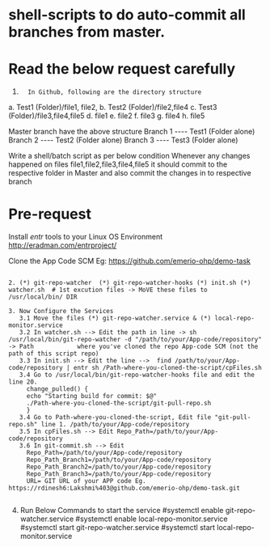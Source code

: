 # shell-scripts to do auto-commit all branches from master.

# Read the below request carefully
1.       In Github, following are the directory structure
a.       Test1 (Folder)/file1, file2,
b.       Test2 (Folder)/file2,file4
c.       Test3 (Folder)/file3,file4,file5
d.       file1
e.       file2
f.       file3
g.       file4
h.       file5

Master branch have the above structure
Branch 1 ---- Test1 (Folder alone)
Branch 2 ---- Test2 (Folder alone)
Branch 3 ---- Test3 (Folder alone)

Write a shell/batch script as per below condition
Whenever any changes happened on files file1,file2,file3,file4,file5 it should commit to the respective folder in Master and also commit the changes in to respective branch

# Pre-request 

Install *entr* tools to your Linux OS Environment 
http://eradman.com/entrproject/  

Clone the App Code SCM Eg: https://github.com/emerio-ohp/demo-task

```1. Clone this branch git-merge

2. (*) git-repo-watcher  (*) git-repo-watcher-hooks (*) init.sh (*) watcher.sh  # 1st excution files -> MoVE these files to /usr/local/bin/ DIR

3. Now Configure the Services 
   3.1 Move the files (*) git-repo-watcher.service & (*) local-repo-monitor.service
   3.2 In watcher.sh --> Edit the path in line -> sh /usr/local/bin/git-repo-watcher -d "/path/to/your/App-code/repository" -> Path            where you've cloned the repo App-code SCM (not the path of this script repo)
   3.3 In init.sh --> Edit the line -->  find /path/to/your/App-code/repository | entr sh /Path-where-you-cloned-the-script/cpFiles.sh
   3.4 Go to /usr/local/bin/git-repo-watcher-hooks file and edit the line 20.
     change_pulled() {
     echo "Starting build for commit: $@"
     ./Path-where-you-cloned-the-script/git-pull-repo.sh
     }
   3.4 Go to Path-where-you-cloned-the-script, Edit file "git-pull-repo.sh" line 1. /path/to/your/App-code/repository
   3.5 In cpFiles.sh --> Edit Repo_Path=/path/to/your/App-code/repository
   3.6 In git-commit.sh --> Edit 
     Repo_Path=/path/to/your/App-code/repository 
     Repo_Path_Branch1=/path/to/your/App-code/repository
     Repo_Path_Branch2=/path/to/your/App-code/repository
     Repo_Path_Branch3=/path/to/your/App-code/repository
     URL= GIT URL of your APP code Eg. https://rdinesh6:Lakshmi%403@github.com/emerio-ohp/demo-task.git
   
```
4. Run Below Commands to start the service
#systemctl enable git-repo-watcher.service
#systemctl enable local-repo-monitor.service
#systemctl start git-repo-watcher.service
#systemctl start local-repo-monitor.service


